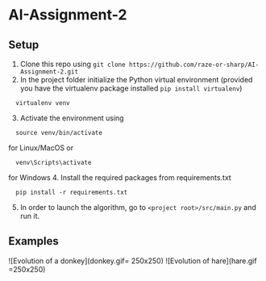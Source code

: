 # AI-Assignment-2

## Setup
1. Clone this repo using `git clone https://github.com/raze-or-sharp/AI-Assignment-2.git`
2. In the project folder initialize the Python virtual environment (provided you have the virtualenv package installed `pip install virtualenv`)
```
  virtualenv venv
```
3. Activate the environment using
```
  source venv/bin/activate
```
for Linux/MacOS
or
```
  venv\Scripts\activate
```
for Windows
4. Install the required packages from requirements.txt
```
  pip install -r requirements.txt
```
5. In order to launch the algorithm, go to `<project root>/src/main.py` and run it.
  
## Examples

![Evolution of a donkey](donkey.gif= 250x250)
![Evolution of hare](hare.gif =250x250)
